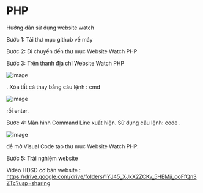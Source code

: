 # PHP

Hướng dẫn sử dụng website watch

Bước 1: Tải thư mục github về máy

Bước 2: Di chuyển đến thư mục Website Watch PHP

Bước 3: Trên thanh địa chỉ Website Watch PHP 

![image](https://user-images.githubusercontent.com/84402319/199401779-2871a882-0d7f-4e7d-b143-a2ad25ad9c53.png)

. Xóa tất cả thay bằng câu lệnh : cmd 

![image](https://user-images.githubusercontent.com/84402319/199401847-0cca0be4-5b71-468f-a099-40056e3d1d8f.png)

rồi enter.

Bước 4: Màn hình Command Line  xuất hiện. Sử dụng câu lệnh: code . 

![image](https://user-images.githubusercontent.com/84402319/199402173-3ae98118-c76d-4ba0-ba80-89fa358785fa.png)


để mở Visual Code tạo thư mục Website Watch PHP.

Bước 5: Trải nghiệm website 

Video HDSD cơ bản website : https://drive.google.com/drive/folders/1YJ45_XJkX2ZCKv_5HEMji_ooFfQn3ZTc?usp=sharing
